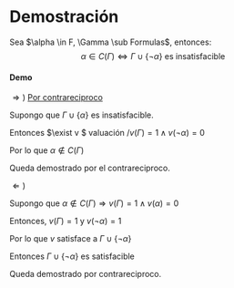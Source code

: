 # Demostración

Sea $\alpha \in F, \Gamma \sub Formulas$, entonces:
$$
\alpha \in C(\Gamma) \Leftrightarrow \Gamma \cup \{\neg \alpha\} \text{ es insatisfacible}
$$

#### Demo

$\Rightarrow)$ <u>Por contrareciproco</u>

Supongo que $\Gamma \cup \{\alpha\}$ es insatisfacible.

Entonces $\exist v $ valuación $/ v(\Gamma) =1 \land v(\neg \alpha)=0$

Por lo que $\alpha \not \in C(\Gamma)$

Queda demostrado por el contrareciproco.

$\Leftarrow )$

Supongo que $\alpha \not \in C(\Gamma) \Rightarrow v(\Gamma)=1 \land v(\alpha)=0$

Entonces, $v(\Gamma)=1$ y $v(\neg \alpha)=1$

Por lo que $v$ satisface a $\Gamma \cup \{\neg\alpha\}$

Entonces $\Gamma \cup \{\neg \alpha\}$ es satisfacible

Queda demostrado por contrareciproco.